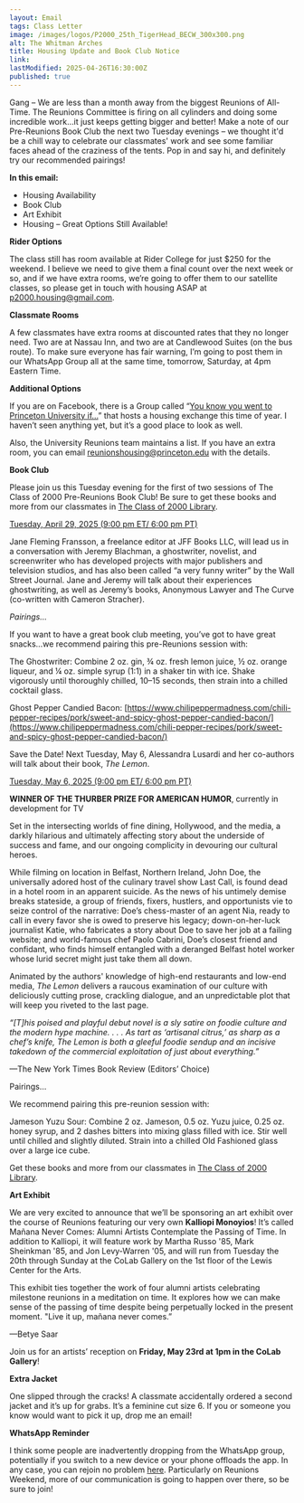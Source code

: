 ```yaml
---
layout: Email
tags: Class Letter
image: /images/logos/P2000_25th_TigerHead_BECW_300x300.png
alt: The Whitman Arches
title: Housing Update and Book Club Notice
link: 
lastModified: 2025-04-26T16:30:00Z
published: true
---
```

Gang – We are less than a month away from the biggest Reunions of All-Time. The Reunions Committee is firing on all cylinders and doing some incredible work…it just keeps getting bigger and better! Make a note of our Pre-Reunions Book Club the next two Tuesday evenings – we thought it'd be a chill way to celebrate our classmates' work and see some familiar faces ahead of the craziness of the tents. Pop in and say hi, and definitely try our recommended pairings!

**In this email:**

- Housing Availability 
- Book Club
- Art Exhibit
- Housing – Great Options Still Available!

**Rider Options**

The class still has room available at Rider College for just $250 for the weekend. I believe we need to give them a final count over the next week or so, and if we have extra rooms, we’re going to offer them to our satellite classes, so please get in touch with housing ASAP at [p2000.housing@gmail.com](p2000.housing@gmail.com). 

**Classmate Rooms**

A few classmates have extra rooms at discounted rates that they no longer need. Two are at Nassau Inn, and two are at Candlewood Suites (on the bus route). To make sure everyone has fair warning, I’m going to post them in our WhatsApp Group all at the same time, tomorrow, Saturday, at 4pm Eastern Time.

**Additional Options**

If you are on Facebook, there is a Group called “[You know you went to Princeton University if…](https://www.facebook.com/groups/229003097142665)” that hosts a housing exchange this time of year. I haven’t seen anything yet, but it’s a good place to look as well.

Also, the University Reunions team maintains a list. If you have an extra room, you can email [reunionshousing@princeton.edu](reunionshousing@princeton.edu) with the details.


**Book Club**

Please join us this Tuesday evening for the first of two sessions of The Class of 2000 Pre-Reunions Book Club! Be sure to get these books and more from our classmates in [The Class of 2000 Library](https://reunions.princeton2000.org/library/).

[Tuesday, April 29, 2025 (9:00 pm ET/ 6:00 pm PT)](https://us06web.zoom.us/j/88601667095?pwd=WBy5HXbjW7iGzjJoRlYsDBP64KKwe5.1)

Jane Fleming Fransson, a freelance editor at JFF Books LLC, will lead us in a conversation with Jeremy Blachman, a ghostwriter, novelist, and screenwriter who has developed projects with major publishers and television studios, and has also been called “a very funny writer” by the Wall Street Journal. Jane and Jeremy will talk about their experiences ghostwriting, as well as Jeremy’s books, Anonymous Lawyer and The Curve (co-written with Cameron Stracher).

_Pairings…_

If you want to have a great book club meeting, you’ve got to have great snacks…we recommend pairing this pre-Reunions session with:

The Ghostwriter: Combine 2 oz. gin, ¾ oz. fresh lemon juice, ½ oz. orange liqueur, and ¼ oz. simple syrup (1:1) in a shaker tin with ice. Shake vigorously until thoroughly chilled, 10–15 seconds, then strain into a chilled cocktail glass.

Ghost Pepper Candied Bacon: [https://www.chilipeppermadness.com/chili-pepper-recipes/pork/sweet-and-spicy-ghost-pepper-candied-bacon/](https://www.chilipeppermadness.com/chili-pepper-recipes/pork/sweet-and-spicy-ghost-pepper-candied-bacon/)


Save the Date! Next Tuesday, May 6, Alessandra Lusardi and her co-authors will talk about their book, _The Lemon_.

[Tuesday, May 6, 2025 (9:00 pm ET/ 6:00 pm PT)](https://us06web.zoom.us/j/87339035683?pwd=tOuUsvk02qgdrcpsATLmRkXq1e7F5W.1) 

**WINNER OF THE THURBER PRIZE FOR AMERICAN HUMOR**, currently in development for TV

Set in the intersecting worlds of fine dining, Hollywood, and the media, a darkly hilarious and ultimately affecting story about the underside of success and fame, and our ongoing complicity in devouring our cultural heroes.

While filming on location in Belfast, Northern Ireland, John Doe, the universally adored host of the culinary travel show Last Call, is found dead in a hotel room in an apparent suicide. As the news of his untimely demise breaks stateside, a group of friends, fixers, hustlers, and opportunists vie to seize control of the narrative: Doe’s chess-master of an agent Nia, ready to call in every favor she is owed to preserve his legacy; down-on-her-luck journalist Katie, who fabricates a story about Doe to save her job at a failing website; and world-famous chef Paolo Cabrini, Doe’s closest friend and confidant, who finds himself entangled with a deranged Belfast hotel worker whose lurid secret might just take them all down.

Animated by the authors' knowledge of high-end restaurants and low-end media, _The Lemon_ delivers a raucous examination of our culture with deliciously cutting prose, crackling dialogue, and an unpredictable plot that will keep you riveted to the last page.

_“[T]his poised and playful debut novel is a sly satire on foodie culture and the modern hype machine. . . . As tart as ‘artisanal citrus,’ as sharp as a chef’s knife, The Lemon is both a gleeful foodie sendup and an incisive takedown of the commercial exploitation of just about everything.”_

—The New York Times Book Review (Editors’ Choice)

Pairings…

We recommend pairing this pre-reunion session with:

Jameson Yuzu Sour: Combine 2 oz. Jameson, 0.5 oz. Yuzu juice, 0.25 oz. honey syrup, and 2 dashes bitters into mixing glass filled with ice. Stir well until chilled and slightly diluted. Strain into a chilled Old Fashioned glass over a large ice cube.

Get these books and more from our classmates in [The Class of 2000 Library](https://reunions.princeton2000.org/library/).


**Art Exhibit**

We are very excited to announce that we’ll be sponsoring an art exhibit over the course of Reunions featuring our very own **Kalliopi Monoyios**! It’s called Mañana Never Comes: Alumni Artists Contemplate the Passing of Time. In addition to Kalliopi, it will feature work by Martha Russo '85, Mark Sheinkman '85, and Jon Levy-Warren '05, and will run from Tuesday the 20th through Sunday at the CoLab Gallery on the 1st floor of the Lewis Center for the Arts.

This exhibit ties together the work of four alumni artists celebrating milestone reunions in a meditation on time. It explores how we can make sense of the passing of time despite being perpetually locked in the present moment. "Live it up, mañana never comes.” 

—Betye Saar

Join us for an artists’ reception on **Friday, May 23rd at 1pm in the CoLab Gallery**!

**Extra Jacket**

One slipped through the cracks! A classmate accidentally ordered a second jacket and it’s up for grabs. It’s a feminine cut size 6. If you or someone you know would want to pick it up, drop me an email!

**WhatsApp Reminder**

I think some people are inadvertently dropping from the WhatsApp group, potentially if you switch to a new device or your phone offloads the app. In any case, you can rejoin no problem [here]( https://chat.whatsapp.com/ENjRGuGdb4iIJI1dBbiRaS). Particularly on Reunions Weekend, more of our communication is going to happen over there, so be sure to join!
